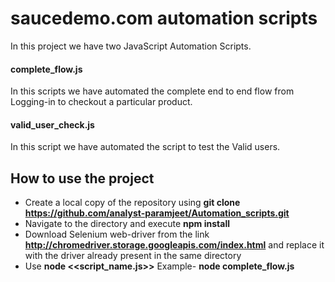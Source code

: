 # saucedemo.com automation scripts
 In this project we have two JavaScript Automation Scripts.
 
 #### complete_flow.js
 In this scripts we have automated the complete end to end flow from Logging-in to checkout a particular product.
 
 #### valid_user_check.js
 In this script we have automated the script to test the Valid users.
 
 ## How to use the project
 * Create a local copy of the repository using **git clone https://github.com/analyst-paramjeet/Automation_scripts.git** 
 * Navigate to the directory and execute **npm install**
 * Download Selenium web-driver from the link **http://chromedriver.storage.googleapis.com/index.html** and replace it with the driver already present in the same directory
 * Use **node <<script_name.js>>** Example- **node complete_flow.js**
